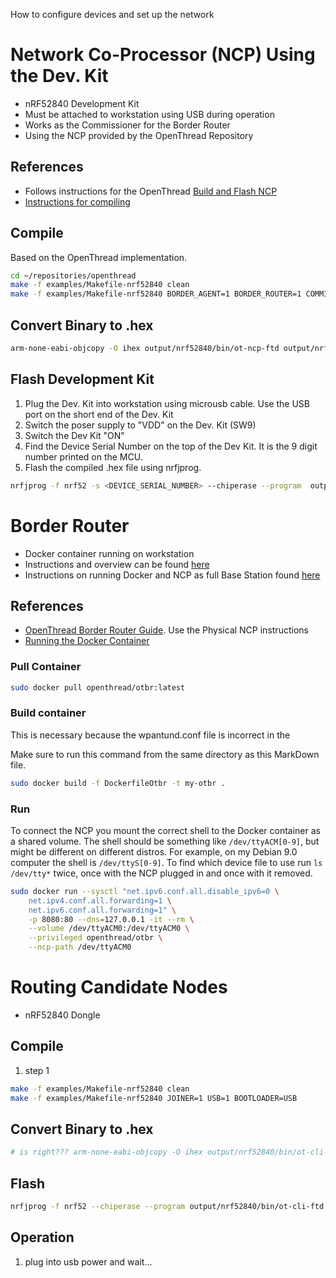 How to configure devices and set up the network


# Network Co-Processor (NCP) Using the Dev. Kit
- nRF52840 Development Kit
- Must be attached to workstation using USB during operation
- Works as the Commissioner for the Border Router
- Using the NCP provided by the OpenThread Repository

## References
- Follows instructions for the OpenThread [Build and Flash NCP](https://openthread.io/guides/border-router/build#build-and-flash-ncp)
- [Instructions for compiling](https://openthread.io/platforms/co-processor/firmware)

## Compile
Based on the OpenThread implementation.
```bash
cd ~/repositories/openthread
make -f examples/Makefile-nrf52840 clean
make -f examples/Makefile-nrf52840 BORDER_AGENT=1 BORDER_ROUTER=1 COMMISSIONER=1 UDP_FORWARD=1 USB=1 LINK_RAW=1
```

## Convert Binary to .hex
```bash
arm-none-eabi-objcopy -O ihex output/nrf52840/bin/ot-ncp-ftd output/nrf52840/bin/ot-ncp-ftd.hex
```

## Flash Development Kit

1. Plug the Dev. Kit into workstation using microusb cable. Use the USB port on the short end of the Dev. Kit
1. Switch the poser supply to "VDD" on the Dev. Kit (SW9)
1. Switch the Dev Kit "ON"
1. Find the Device Serial Number on the top of the Dev Kit.
    It is the 9 digit number printed on the MCU.
1. Flash the compiled .hex file using nrfjprog.
```bash
nrfjprog -f nrf52 -s <DEVICE_SERIAL_NUMBER> --chiperase --program  output/nrf52840/bin/ot-ncp-ftd.hex --reset
```


# Border Router
- Docker container running on workstation
- Instructions and overview can be found [here](https://openthread.io/guides/border-router/docker)
- Instructions on running Docker and NCP as full Base Station found [here]()

## References
- [OpenThread Border Router Guide](https://openthread.io/guides/border-router/docker).
    Use the Physical NCP instructions
- [Running the Docker Container](https://openthread.io/guides/border-router/docker/run)

### Pull Container
```bash
sudo docker pull openthread/otbr:latest
```

### Build container
This is necessary because the wpantund.conf file is incorrect in the

Make sure to run this command from the same directory as this MarkDown file.

```bash
sudo docker build -f DockerfileOtbr -t my-otbr .
```

### Run
To connect the NCP you mount the correct shell to the Docker container as a shared volume.
The shell should be something like `/dev/ttyACM[0-9]`, but might be different on different distros.
For example, on my Debian 9.0 computer the shell is `/dev/ttyS[0-9]`.
To find which device file to use run `ls /dev/tty*` twice, once with the NCP plugged in and once with it removed.

```bash
sudo docker run --sysctl "net.ipv6.conf.all.disable_ipv6=0 \
    net.ipv4.conf.all.forwarding=1 \
    net.ipv6.conf.all.forwarding=1" \
    -p 8080:80 --dns=127.0.0.1 -it --rm \
    --volume /dev/ttyACM0:/dev/ttyACM0 \
    --privileged openthread/otbr \
    --ncp-path /dev/ttyACM0
```



# Routing Candidate Nodes
- nRF52840 Dongle

## Compile
1. step 1
```bash
make -f examples/Makefile-nrf52840 clean
make -f examples/Makefile-nrf52840 JOINER=1 USB=1 BOOTLOADER=USB
```

## Convert Binary to .hex
```bash
# is right??? arm-none-eabi-objcopy -O ihex output/nrf52840/bin/ot-cli-ftd output/nrf52840/bin/ot-cli-ftd.hex
```

## Flash
```bash
nrfjprog -f nrf52 --chiperase --program output/nrf52840/bin/ot-cli-ftd.hex --reset
```

## Operation
1. plug into usb power and wait...

